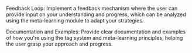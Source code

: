 Feedback Loop:
Implement a feedback mechanism where the user can provide input on your understanding and progress, which can be analyzed using the meta-learning module to adapt your strategies.

Documentation and Examples:
Provide clear documentation and examples of how you're using the tag system and meta-learning principles, helping the user grasp your approach and progress.